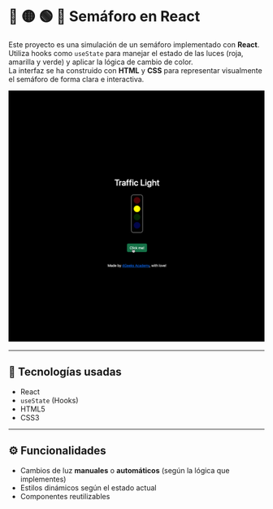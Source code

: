 
# 🔴 🟡 🟢 🔵 Semáforo en React

Este proyecto es una simulación de un semáforo implementado con **React**.  
Utiliza hooks como `useState` para manejar el estado de las luces (roja, amarilla y verde) y aplicar la lógica de cambio de color.  
La interfaz se ha construido con **HTML** y **CSS** para representar visualmente el semáforo de forma clara e interactiva.

![Demostración](./media/traffic_light.gif)

---

## 🧩 Tecnologías usadas

- React  
- `useState` (Hooks)  
- HTML5  
- CSS3  

---

## ⚙️ Funcionalidades

- Cambios de luz **manuales** o **automáticos** (según la lógica que implementes)  
- Estilos dinámicos según el estado actual  
- Componentes reutilizables  


